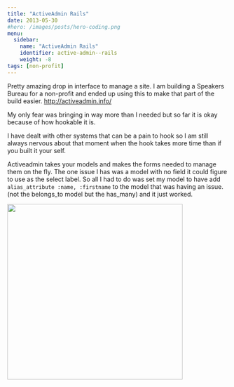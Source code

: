 ```yaml
---
title: "ActiveAdmin Rails"
date: 2013-05-30
#hero: /images/posts/hero-coding.png
menu:
  sidebar:
    name: "ActiveAdmin Rails"
    identifier: active-admin--rails
    weight: -8
tags: [non-profit]
---
```


<p>
Pretty amazing drop in interface to manage a site. I am building a Speakers Bureau for a non-profit and ended up using this to make that part of the build easier.
<a href='http://activeadmin.info/'>http://activeadmin.info/</a>
</p>
<p>
My only fear was bringing in way more than I needed but so far it is okay because of how hookable it is.
</p>
<p>
I have dealt with other systems that can be a pain to hook so I am still always nervous about that moment when the hook takes more time than if you built it your self.
</p>
<p>
Activeadmin takes your models and makes the forms needed to manage them on the fly. The one issue I has was a model with no field it could figure to use as the select label. So all I had to do was set my model to have add <code>alias_attribute :name, :firstname</code> to the model that was having an issue. (not the belongs_to model but the has_many) and it just worked.
</p>
<p>
<img src='https://dl.dropboxusercontent.com/u/54803135/active_admin.png' width='400'>
</p>